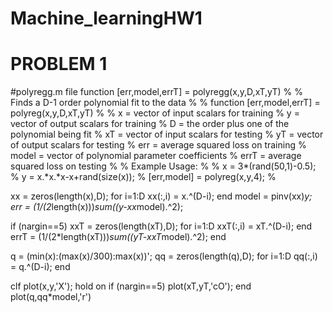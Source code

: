 # Machine_learningHW1
# PROBLEM 1
#polyregg.m file
function [err,model,errT] = polyregg(x,y,D,xT,yT)
%
% Finds a D-1 order polynomial fit to the data
%
%    function [err,model,errT] = polyreg(x,y,D,xT,yT)
%
% x = vector of input scalars for training
% y = vector of output scalars for training
% D = the order plus one of the polynomial being fit
% xT = vector of input scalars for testing
% yT = vector of output scalars for testing
% err = average squared loss on training
% model = vector of polynomial parameter coefficients
% errT = average squared loss on testing
%
% Example Usage:
%
% x = 3*(rand(50,1)-0.5);
% y = x.*x.*x-x+rand(size(x));
% [err,model] = polyreg(x,y,4);
%

xx = zeros(length(x),D);
for i=1:D
  xx(:,i) = x.^(D-i);
end
model = pinv(xx)*y;
err   = (1/(2*length(x)))*sum((y-xx*model).^2);

if (nargin==5)
  xxT = zeros(length(xT),D);
  for i=1:D
    xxT(:,i) = xT.^(D-i);
  end
  errT  = (1/(2*length(xT)))*sum((yT-xxT*model).^2);
end

q  = (min(x):(max(x)/300):max(x))';
qq = zeros(length(q),D);
for i=1:D
  qq(:,i) = q.^(D-i);
end

clf
plot(x,y,'X');
hold on
if (nargin==5)
    plot(xT,yT,'cO');
end
plot(q,qq*model,'r')

